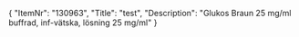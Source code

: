 {
  "ItemNr": "130963",
  "Title": "test",
  "Description": "Glukos Braun 25 mg/ml buffrad, inf-vätska, lösning 25 mg/ml"
}